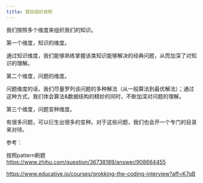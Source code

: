 ```yaml
---
title: 题目组织说明
---
```


我们按照多个维度来组织我们的知识。

第一个维度，知识的维度。

通过知识维度，我们能够熟练掌握该类知识能够解决的经典问题，从而加深了对知识的理解。

第二个维度，问题的维度。

问题维度的话，我们尽量罗列该问题的多种解法（从一般算法到最优解法）；通过这种方式，我们体会算法&数据结构的精妙的同时，不断加深对问题的理解。

第三个维度，问题变种维度。

有很多问题，可以衍生出很多的变种。对于这些问题，我们也会开一个专门的目录来对待。

参考：

按照pattern刷题 https://www.zhihu.com/question/36738189/answer/908664455

https://www.educative.io/courses/grokking-the-coding-interview?aff=K7qB